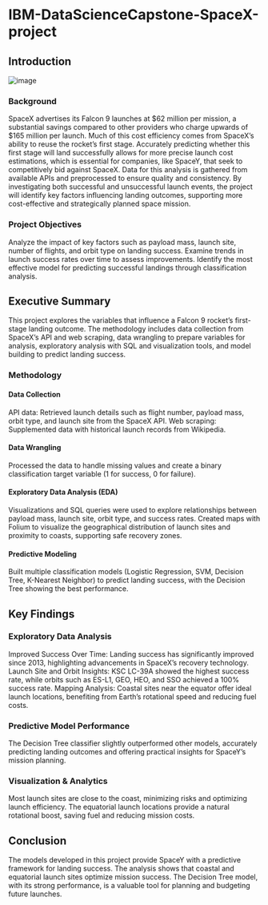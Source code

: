 # IBM-DataScienceCapstone-SpaceX-project
## Introduction
![image](https://github.com/user-attachments/assets/ff7b246b-c87a-40ac-b872-2ca0553a5a7d)
### Background
SpaceX advertises its Falcon 9 launches at $62 million per mission, a substantial savings compared to other providers who charge upwards of $165 million per launch. Much of this cost efficiency comes from SpaceX’s ability to reuse the rocket’s first stage. Accurately predicting whether this first stage will land successfully allows for more precise launch cost estimations, which is essential for companies, like SpaceY, that seek to competitively bid against SpaceX. Data for this analysis is gathered from available APIs and preprocessed to ensure quality and consistency. By investigating both successful and unsuccessful launch events, the project will identify key factors influencing landing outcomes, supporting more cost-effective and strategically planned space mission.

### Project Objectives
Analyze the impact of key factors such as payload mass, launch site, number of flights, and orbit type on landing success.
Examine trends in launch success rates over time to assess improvements.
Identify the most effective model for predicting successful landings through classification analysis.
## Executive Summary
This project explores the variables that influence a Falcon 9 rocket’s first-stage landing outcome. The methodology includes data collection from SpaceX’s API and web scraping, data wrangling to prepare variables for analysis, exploratory analysis with SQL and visualization tools, and model building to predict landing success.

### Methodology
#### Data Collection
API data: Retrieved launch details such as flight number, payload mass, orbit type, and launch site from the SpaceX API.
Web scraping: Supplemented data with historical launch records from Wikipedia.
#### Data Wrangling
Processed the data to handle missing values and create a binary classification target variable (1 for success, 0 for failure).
#### Exploratory Data Analysis (EDA)
Visualizations and SQL queries were used to explore relationships between payload mass, launch site, orbit type, and success rates.
Created maps with Folium to visualize the geographical distribution of launch sites and proximity to coasts, supporting safe recovery zones.
#### Predictive Modeling
Built multiple classification models (Logistic Regression, SVM, Decision Tree, K-Nearest Neighbor) to predict landing success, with the Decision Tree showing the best performance.
## Key Findings
### Exploratory Data Analysis
Improved Success Over Time: Landing success has significantly improved since 2013, highlighting advancements in SpaceX’s recovery technology.
Launch Site and Orbit Insights: KSC LC-39A showed the highest success rate, while orbits such as ES-L1, GEO, HEO, and SSO achieved a 100% success rate.
Mapping Analysis: Coastal sites near the equator offer ideal launch locations, benefiting from Earth’s rotational speed and reducing fuel costs.
### Predictive Model Performance
The Decision Tree classifier slightly outperformed other models, accurately predicting landing outcomes and offering practical insights for SpaceY’s mission planning.
### Visualization & Analytics
Most launch sites are close to the coast, minimizing risks and optimizing launch efficiency.
The equatorial launch locations provide a natural rotational boost, saving fuel and reducing mission costs.
## Conclusion
The models developed in this project provide SpaceY with a predictive framework for landing success. The analysis shows that coastal and equatorial launch sites optimize mission success. The Decision Tree model, with its strong performance, is a valuable tool for planning and budgeting future launches.
